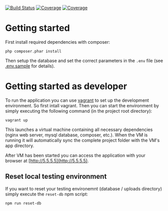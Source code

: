 [![Build Status](https://travis-ci.org/sqe-galerie/bildergalerie.svg?branch=develop)](https://travis-ci.org/sqe-galerie/bildergalerie)
[![Coverage](https://sonarcloud.io/api/badges/measure?key=sqe%3Abildergalerie&metric=coverage#.svg)](https://sonarcloud.io/dashboard?id=sqe%3Abildergalerie)
 [![Coverage](https://sonarcloud.io/api/badges/measure?key=sqe%3Abildergalerie&metric=new_coverage#.svg)](https://sonarcloud.io/dashboard?id=sqe%3Abildergalerie)
 
 

# Getting started

First install required dependencies with composer:

    php composer.phar install
    
Then setup the database and set the correct parameters in the `.env` file (see [.env.sample](./.env.sample)
for details).

# Getting started as developer

To run the application you can use [vagrant](https://www.vagrantup.com/) to set up the development environment.
 So first intall vagrant. Then you can start the environment by simply executing the following command
 (in the project root directory):
 
    vagrant up
    
This launches a virtual machine containing all necessary dependencies (nginx web server, mysql database, composer, etc.).
When the VM is running it will automatically sync the complete project folder with the VM's app directory.

After VM has been started you can access the application with your browser at [http://5.5.5.5](http://5.5.5.5).

## Reset local testing environment

If you want to reset your testing environemnt (database / uploads directory) simply execute the `reset-db` npm script:

    npm run reset-db
